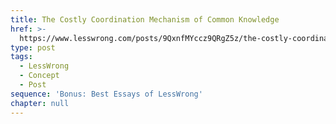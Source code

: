 ```yaml
---
title: The Costly Coordination Mechanism of Common Knowledge
href: >-
  https://www.lesswrong.com/posts/9QxnfMYccz9QRgZ5z/the-costly-coordination-mechanism-of-common-knowledge
type: post
tags:
  - LessWrong
  - Concept
  - Post
sequence: 'Bonus: Best Essays of LessWrong'
chapter: null
---
```


